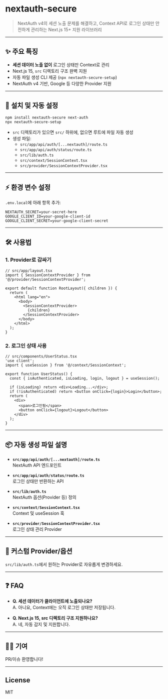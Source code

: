 # nextauth-secure

> NextAuth v4의 세션 노출 문제를 해결하고, Context API로 로그인 상태만 안전하게 관리하는 Next.js 15+ 지원 라이브러리

---

## ✨ 주요 특징

- **세션 데이터 노출 없이** 로그인 상태만 Context로 관리
- Next.js 15, `src` 디렉토리 구조 완벽 지원
- 자동 파일 생성 CLI 제공 (`npx nextauth-secure-setup`)
- NextAuth v4 기반, Google 등 다양한 Provider 지원

---

## 🚀 설치 및 자동 설정

```bash
npm install nextauth-secure next-auth
npx nextauth-secure-setup
```

- `src` 디렉토리가 있으면 `src/` 하위에, 없으면 루트에 파일 자동 생성
- 생성 파일:
  - `src/app/api/auth/[...nextauth]/route.ts`
  - `src/app/api/auth/status/route.ts`
  - `src/lib/auth.ts`
  - `src/context/SessionContext.tsx`
  - `src/provider/SessionContextProvider.tsx`

---

## ⚡️ 환경 변수 설정

`.env.local`에 아래 항목 추가:

```
NEXTAUTH_SECRET=your-secret-here
GOOGLE_CLIENT_ID=your-google-client-id
GOOGLE_CLIENT_SECRET=your-google-client-secret
```

---

## 🛠️ 사용법

### 1. **Provider로 감싸기**

```tsx
// src/app/layout.tsx
import { SessionContextProvider } from '@/provider/SessionContextProvider';

export default function RootLayout({ children }) {
  return (
    <html lang="en">
      <body>
        <SessionContextProvider>
          {children}
        </SessionContextProvider>
      </body>
    </html>
  );
}
```

### 2. **로그인 상태 사용**

```tsx
// src/components/UserStatus.tsx
'use client';
import { useSession } from '@/context/SessionContext';

export function UserStatus() {
  const { isAuthenticated, isLoading, login, logout } = useSession();

  if (isLoading) return <div>Loading...</div>;
  if (!isAuthenticated) return <button onClick={login}>Login</button>;
  return (
    <div>
      <span>로그인됨</span>
      <button onClick={logout}>Logout</button>
    </div>
  );
}
```

---

## 📦 자동 생성 파일 설명

- **`src/app/api/auth/[...nextauth]/route.ts`**  
  NextAuth API 엔드포인트

- **`src/app/api/auth/status/route.ts`**  
  로그인 상태만 반환하는 API

- **`src/lib/auth.ts`**  
  NextAuth 옵션(Provider 등) 정의

- **`src/context/SessionContext.tsx`**  
  Context 및 useSession 훅

- **`src/provider/SessionContextProvider.tsx`**  
  로그인 상태 관리 Provider

---

## 📝 커스텀 Provider/옵션

`src/lib/auth.ts`에서 원하는 Provider로 자유롭게 변경하세요.

---

## ❓ FAQ

- **Q. 세션 데이터가 클라이언트에 노출되나요?**  
  A. 아니요, Context에는 오직 로그인 상태만 저장됩니다.

- **Q. Next.js 15, src 디렉토리 구조 지원하나요?**  
  A. 네, 자동 감지 및 지원합니다.

---

## 🧑‍💻 기여

PR/이슈 환영합니다!

---

## License

MIT
